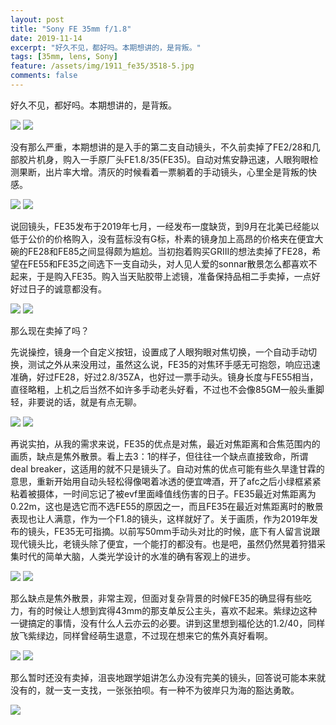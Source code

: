 ```yaml
---
layout: post
title: "Sony FE 35mm f/1.8"
date: 2019-11-14
excerpt: "好久不见，都好吗。本期想讲的，是背叛。"
tags: [35mm, lens, Sony]
feature: /assets/img/1911_fe35/3518-5.jpg
comments: false
---
```


好久不见，都好吗。本期想讲的，是背叛。

![](/assets/img/1911_fe35/3518-7.jpg)
![](/assets/img/1911_fe35/3518-4.jpg)

没有那么严重，本期想讲的是入手的第二支自动镜头，不久前卖掉了FE2/28和几部胶片机身，购入一手原厂头FE1.8/35(FE35)。自动对焦安静迅速，人眼狗眼检测果断，出片率大增。清灰的时候看着一票躺着的手动镜头，心里全是背叛的快感。

![](/assets/img/1911_fe35/3518-8.jpg)
![](/assets/img/1911_fe35/3518-15.jpg)

说回镜头，FE35发布于2019年七月，一经发布一度缺货，到9月在北美已经能以低于公价的价格购入，没有蓝标没有G标，朴素的镜身加上高昂的价格夹在便宜大碗的FE28和FE85之间显得颇为尴尬。当初抱着购买GRIII的想法卖掉了FE28，希望在FE55和FE35之间选下一支自动头，对人见人爱的sonnar散景怎么都喜欢不起来，于是购入FE35。购入当天贴胶带上滤镜，准备保持品相二手卖掉，一点好好过日子的诚意都没有。

![](/assets/img/1911_fe35/3518-5.jpg)
![](/assets/img/1911_fe35/3518-10.jpg)

那么现在卖掉了吗？

先说操控，镜身一个自定义按钮，设置成了人眼狗眼对焦切换，一个自动手动切换，测试之外从来没用过，虽然这么说，FE35的对焦环手感无可抱怨，响应迅速准确，好过FE28，好过2.8/35ZA，也好过一票手动头。镜身长度与FE55相当，直径略粗，上机之后当然不如许多手动老头好看，不过也不会像85GM一般头重脚轻，非要说的话，就是有点无聊。

![](/assets/img/1911_fe35/3518-13.jpg)
![](/assets/img/1911_fe35/3518-9.jpg)

再说实拍，从我的需求来说，FE35的优点是对焦，最近对焦距离和合焦范围内的画质，缺点是焦外散景。看上去3：1的样子，但往往一个缺点直接致命，所谓deal breaker，这适用的就不只是镜头了。自动对焦的优点可能有些久旱逢甘霖的意思，重新开始用自动头轻松得像喝着冰透的便宜啤酒，开了afc之后小绿框紧紧粘着被摄体，一时间忘记了被evf里面峰值线伤害的日子。FE35最近对焦距离为0.22m，这也是选它而不选FE55的原因之一，而且FE35在最近对焦距离时的散景表现也让人满意，作为一个F1.8的镜头，这样就好了。关于画质，作为2019年发布的镜头，FE35无可指摘。以前写50mm手动头对比的时候，底下有人留言说跟现代镜头比，老镜头除了便宜，一个能打的都没有。也是吧，虽然仍然晃着狩猎采集时代的简单大脑，人类光学设计的水准的确有客观上的进步。

![](/assets/img/1911_fe35/3518-12.jpg)
![](/assets/img/1911_fe35/3518-6.jpg)

那么缺点是焦外散景，非常主观，但面对复杂背景的时候FE35的确显得有些吃力，有的时候让人想到宾得43mm的那支单反公主头，喜欢不起来。紫绿边这种一键搞定的事情，没有什么人云亦云的必要。讲到这里想到福伦达的1.2/40，同样放飞紫绿边，同样曾经萌生退意，不过现在想来它的焦外真好看啊。

![](/assets/img/1911_fe35/3518-3.jpg)
![](/assets/img/1911_fe35/3518-2.jpg)

那么暂时还没有卖掉，沮丧地跟学姐讲怎么办没有完美的镜头，回答说可能本来就没有的，就一支一支找，一张张拍呗。有一种不为彼岸只为海的豁达勇敢。

![](/assets/img/1911_fe35/3518-14.jpg)